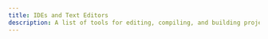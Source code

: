 ```yaml
---
title: IDEs and Text Editors
description: A list of tools for editing, compiling, and building projects.
---
```

